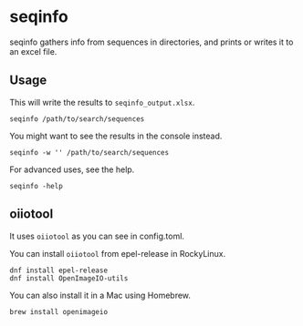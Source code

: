 # seqinfo

seqinfo gathers info from sequences in directories, and prints or writes it to an excel file.

## Usage

This will write the results to `seqinfo_output.xlsx`.

```
seqinfo /path/to/search/sequences
```

You might want to see the results in the console instead.

```
seqinfo -w '' /path/to/search/sequences
```

For advanced uses, see the help.

```
seqinfo -help
```

## oiiotool

It uses `oiiotool` as you can see in config.toml.

You can install `oiiotool` from epel-release in RockyLinux.

```
dnf install epel-release
dnf install OpenImageIO-utils
```

You can also install it in a Mac using Homebrew.

```
brew install openimageio
```

